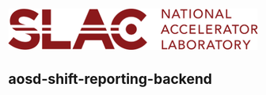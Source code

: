 ![logo](./logos/SLAC-lab-hires.png)

# aosd-shift-reporting-backend
<start writing documentation here>
